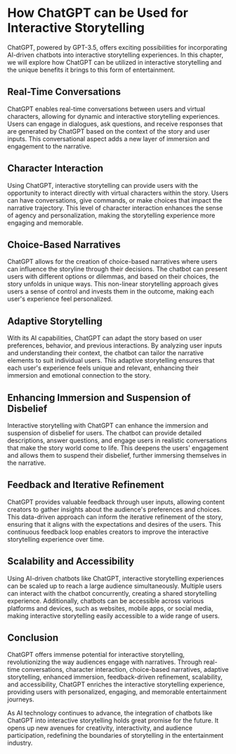 How ChatGPT can be Used for Interactive Storytelling
====================================================

ChatGPT, powered by GPT-3.5, offers exciting possibilities for incorporating AI-driven chatbots into interactive storytelling experiences. In this chapter, we will explore how ChatGPT can be utilized in interactive storytelling and the unique benefits it brings to this form of entertainment.

**Real-Time Conversations**
---------------------------

ChatGPT enables real-time conversations between users and virtual characters, allowing for dynamic and interactive storytelling experiences. Users can engage in dialogues, ask questions, and receive responses that are generated by ChatGPT based on the context of the story and user inputs. This conversational aspect adds a new layer of immersion and engagement to the narrative.

**Character Interaction**
-------------------------

Using ChatGPT, interactive storytelling can provide users with the opportunity to interact directly with virtual characters within the story. Users can have conversations, give commands, or make choices that impact the narrative trajectory. This level of character interaction enhances the sense of agency and personalization, making the storytelling experience more engaging and memorable.

**Choice-Based Narratives**
---------------------------

ChatGPT allows for the creation of choice-based narratives where users can influence the storyline through their decisions. The chatbot can present users with different options or dilemmas, and based on their choices, the story unfolds in unique ways. This non-linear storytelling approach gives users a sense of control and invests them in the outcome, making each user's experience feel personalized.

**Adaptive Storytelling**
-------------------------

With its AI capabilities, ChatGPT can adapt the story based on user preferences, behavior, and previous interactions. By analyzing user inputs and understanding their context, the chatbot can tailor the narrative elements to suit individual users. This adaptive storytelling ensures that each user's experience feels unique and relevant, enhancing their immersion and emotional connection to the story.

**Enhancing Immersion and Suspension of Disbelief**
---------------------------------------------------

Interactive storytelling with ChatGPT can enhance the immersion and suspension of disbelief for users. The chatbot can provide detailed descriptions, answer questions, and engage users in realistic conversations that make the story world come to life. This deepens the users' engagement and allows them to suspend their disbelief, further immersing themselves in the narrative.

**Feedback and Iterative Refinement**
-------------------------------------

ChatGPT provides valuable feedback through user inputs, allowing content creators to gather insights about the audience's preferences and choices. This data-driven approach can inform the iterative refinement of the story, ensuring that it aligns with the expectations and desires of the users. This continuous feedback loop enables creators to improve the interactive storytelling experience over time.

**Scalability and Accessibility**
---------------------------------

Using AI-driven chatbots like ChatGPT, interactive storytelling experiences can be scaled up to reach a large audience simultaneously. Multiple users can interact with the chatbot concurrently, creating a shared storytelling experience. Additionally, chatbots can be accessible across various platforms and devices, such as websites, mobile apps, or social media, making interactive storytelling easily accessible to a wide range of users.

**Conclusion**
--------------

ChatGPT offers immense potential for interactive storytelling, revolutionizing the way audiences engage with narratives. Through real-time conversations, character interaction, choice-based narratives, adaptive storytelling, enhanced immersion, feedback-driven refinement, scalability, and accessibility, ChatGPT enriches the interactive storytelling experience, providing users with personalized, engaging, and memorable entertainment journeys.

As AI technology continues to advance, the integration of chatbots like ChatGPT into interactive storytelling holds great promise for the future. It opens up new avenues for creativity, interactivity, and audience participation, redefining the boundaries of storytelling in the entertainment industry.
